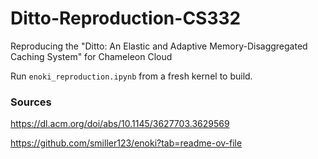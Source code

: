 # Ditto-Reproduction-CS332
Reproducing the "Ditto: An Elastic and Adaptive Memory-Disaggregated Caching System" for Chameleon Cloud

Run `enoki_reproduction.ipynb` from a fresh kernel to build.

### Sources

https://dl.acm.org/doi/abs/10.1145/3627703.3629569

https://github.com/smiller123/enoki?tab=readme-ov-file